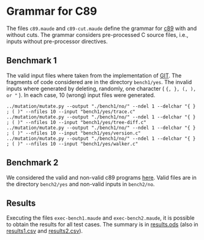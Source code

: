 # Grammar for C89

The files `c89.maude` and  `c89-cut.maude` define the grammar for [c89](https://en.wikipedia.org/wiki/ANSI_C) with and
without cuts. The grammar considers pre-processed C source files, i.e., inputs
without  pre-processor directives.

## Benchmark 1

The valid input files where taken from the implementation of
[GIT](https://github.com/git/git).
The fragments of code considered are in the directory `bench1/yes`. The invalid
inputs where generated by deleting, randomly, one character ( `{, }, (, ), or
"` ). In each case, 10 (wrong) input files were generated. 

```
../mutation/mutate.py --output "./bench1/no/" --ndel 1 --delchar "{ } ; ( )" --nfiles 10 --input "bench1/yes/trace.c"
../mutation/mutate.py --output "./bench1/no/" --ndel 1 --delchar "{ } ; ( )" --nfiles 10 --input "bench1/yes/tree-diff.c"
../mutation/mutate.py --output "./bench1/no/" --ndel 1 --delchar "{ } ; ( )" --nfiles 10 --input "bench1/yes/version.c"
../mutation/mutate.py --output "./bench1/no/" --ndel 1 --delchar "{ } ; ( )" --nfiles 10 --input "bench1/yes/walker.c"
```

## Benchmark 2
We considered the valid and non-valid c89 programs
[here](https://github.com/sqmedeiros/pegparser/tree/master/test/c89). Valid
files are in the directory `bench2/yes` and non-valid inputs in `bench2/no`.

## Results
Executing the files `exec-bench1.maude` and `exec-bench2.maude`, it is possible
to obtain the results for all test cases. The summary is in
[results.ods](results.ods) (also in [results1.csv](results1.csv) and
[results2.csv](results2.csv)).  

